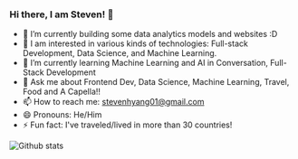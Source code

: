 ### Hi there, I am Steven! 👋

- 🔭 I’m currently building some data analytics models and websites :D
- 💞️ I am interested in various kinds of technologies: Full-stack Development, Data Science, and Machine Learning.
- 🌱 I’m currently learning Machine Learning and AI in Conversation, Full-Stack Development
- 💬 Ask me about Frontend Dev, Data Science, Machine Learning, Travel, Food and A Capella!!
- 📫 How to reach me: stevenhyang01@gmail.com
- 😄 Pronouns: He/Him
- ⚡ Fun fact: I've traveled/lived in more than 30 countries!


![Github stats](https://github-readme-stats.vercel.app/api?username=syang0624&theme=highcontrast&show_icons=true&count_private=true)
